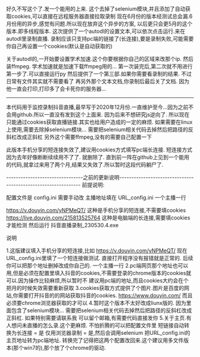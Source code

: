 好久不写这个了.发一个能用的上来. 这个去掉了selenium模块,并且添加了自动获取cookies,可以直接在远程服务器直接拉取录制
现在6月份的版本经测试总会漏.6月份用的异步,感觉有问题.所以现在放弃这个异步的方案, 以后更只会更5月的这个版本.即多线程版本.
这次提供了一个autodl的设置文本,可以依次点击运行.来在autodl里录制直播.
录制应该只支持pc端的链接了(长连接),要是录制失败,可能需要你自己再设置一个cookies(默认是自动获取的)

关于autodl的,一开始要设置学术加速.这个你要根据你自己的区域来改那个ip. 然后装ffmpeg. 学术加速就是加速下载ffmpeg用的... 第一次装完后,第二次就不用进行第一步了.可以直接运行py
然后提供了一个第三部.如果你需要看录制的结果. 不过日常有文件其实就不需要看了
再另外那个文本文档,你录制后最后关了文档. 因为他一直会打印,打印多了会卡死你的服务器...

-------------------------------------------------------------------------------------------------------------
本代码用于监控录制抖音直播,最早写于2020年12月份.一直维护至今...因为之前不会用github.所以一直没有发到这个上面来.
因为后来不想研究js逆向了. 所以现在只能通过cookies获取直播链接.其实也给用户造成的一定的麻烦.
如果需要在linux上使用,需要去除掉selenium模块... 需要把selenium相关代码去掉然后把路径的反斜杠改成正斜杠
另外这个需要ffmpeg,没有的需要自己配置一下

此版本手机分享的短连接失效了,建议用cookies方式填写pc端长连接. 短连接方式因为去年好像断断续续用不了了. 就删除了. 直到前一阵在github上见到一个能用的代码,就拿过来用了两个月,结果又失效了.所以暂时这段代码躺尸了.

--------------------------------之前的更新说明--------------------------------------------------------------
前提说明:

配置文件是 config.ini 需要手动改
主播地址填在 URL_config.ini 一个主播一行 

https://v.douyin.com/yNPMeQT/  这种是手机分享的短连接,不需要填cookies
https://live.douyin.com/215813525764 这种是电脑端的长连接,需要填cookies才能检测 
然后运行 抖音直播录制_230530.4.exe



说明

1.这版建议填入手机分享的短连接,比如 https://v.douyin.com/yNPMeQT/ 
  现在URL_config.ini里填了一个短连接做测试. 直接打开程序没有报错就是正常的. 
  后续你可以把那个地址删掉改成你自己的. 一个主播一行
2.pc端网页那个地址也可以用,但是必须在配置里填入抖音的cookies,不需要登录的chrome版本的cookies就可以.因为操作比较麻烦,所以暂时不
  建议用pc端的地址,而且cookies大约会在个把月的时候失效需要重新获取
3.cookies获取方式提供了个图片.图片是百度的网站,你需要打开抖音的的网站获取抖音的cookies. https://www.douyin.com/
  而且必须要chrome浏览器获取的才可以
4.暂时这个版本不太好改成liunx版的. 因为里面包含了selenium模块... 需要把selenium相关代码去掉然后把路径的反斜杠改成正斜杠. 如果特别需要请联系我
  可以留个邮箱,有需要代码直接发你
5.关于主页.有人想问未直播的怎么录.这个更麻烦. 不怕折腾的可以把配置文件里 短链接自动转换为长连接 = 是 仅用浏览器录制 = 是,然后会调用selenium
  把URL_config.ini的主页地址转为pc端地址. 转换完了记得把这两个配置改回来.这个建议用多文件版本(那个win7的),那个放了个chrome的驱动.
  

